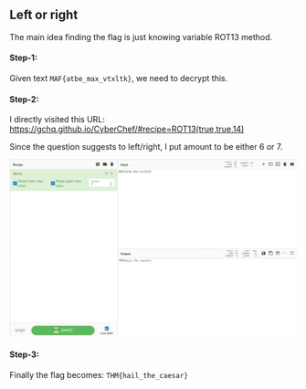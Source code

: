 ## Left or right
The main idea finding the flag is just knowing variable ROT13 method.

#### Step-1:
Given text `MAF{atbe_max_vtxltk}`, we need to decrypt this.



#### Step-2:
I directly visited this URL: https://gchq.github.io/CyberChef/#recipe=ROT13(true,true,14)

Since the question suggests to left/right, I put amount to be either 6 or 7.

<img src="Flag.png">

 
#### Step-3:
Finally the flag becomes:
`THM{hail_the_caesar}`